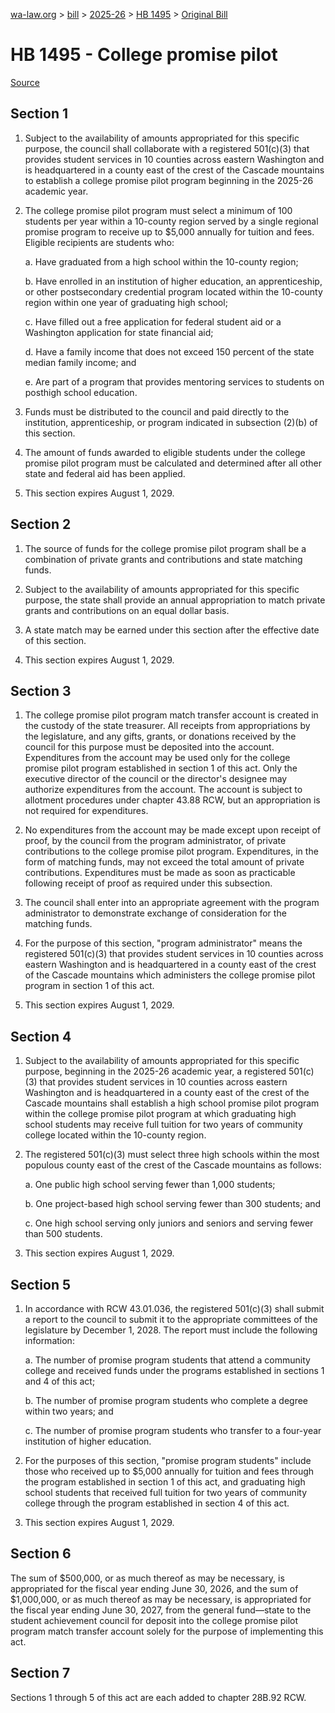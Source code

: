 [wa-law.org](/) > [bill](/bill/) > [2025-26](/bill/2025-26/) > [HB 1495](/bill/2025-26/hb/1495/) > [Original Bill](/bill/2025-26/hb/1495/1/)

# HB 1495 - College promise pilot

[Source](http://lawfilesext.leg.wa.gov/biennium/2025-26/Pdf/Bills/House%20Bills/1495.pdf)

## Section 1
1. Subject to the availability of amounts appropriated for this specific purpose, the council shall collaborate with a registered 501(c)(3) that provides student services in 10 counties across eastern Washington and is headquartered in a county east of the crest of the Cascade mountains to establish a college promise pilot program beginning in the 2025-26 academic year.

2. The college promise pilot program must select a minimum of 100 students per year within a 10-county region served by a single regional promise program to receive up to $5,000 annually for tuition and fees. Eligible recipients are students who:

    a. Have graduated from a high school within the 10-county region;

    b. Have enrolled in an institution of higher education, an apprenticeship, or other postsecondary credential program located within the 10-county region within one year of graduating high school;

    c. Have filled out a free application for federal student aid or a Washington application for state financial aid;

    d. Have a family income that does not exceed 150 percent of the state median family income; and

    e. Are part of a program that provides mentoring services to students on posthigh school education.

3. Funds must be distributed to the council and paid directly to the institution, apprenticeship, or program indicated in subsection (2)(b) of this section.

4. The amount of funds awarded to eligible students under the college promise pilot program must be calculated and determined after all other state and federal aid has been applied.

5. This section expires August 1, 2029.

## Section 2
1. The source of funds for the college promise pilot program shall be a combination of private grants and contributions and state matching funds.

2. Subject to the availability of amounts appropriated for this specific purpose, the state shall provide an annual appropriation to match private grants and contributions on an equal dollar basis.

3. A state match may be earned under this section after the effective date of this section.

4. This section expires August 1, 2029.

## Section 3
1. The college promise pilot program match transfer account is created in the custody of the state treasurer. All receipts from appropriations by the legislature, and any gifts, grants, or donations received by the council for this purpose must be deposited into the account. Expenditures from the account may be used only for the college promise pilot program established in section 1 of this act. Only the executive director of the council or the director's designee may authorize expenditures from the account. The account is subject to allotment procedures under chapter 43.88 RCW, but an appropriation is not required for expenditures.

2. No expenditures from the account may be made except upon receipt of proof, by the council from the program administrator, of private contributions to the college promise pilot program. Expenditures, in the form of matching funds, may not exceed the total amount of private contributions. Expenditures must be made as soon as practicable following receipt of proof as required under this subsection.

3. The council shall enter into an appropriate agreement with the program administrator to demonstrate exchange of consideration for the matching funds.

4. For the purpose of this section, "program administrator" means the registered 501(c)(3) that provides student services in 10 counties across eastern Washington and is headquartered in a county east of the crest of the Cascade mountains which administers the college promise pilot program in section 1 of this act.

5. This section expires August 1, 2029.

## Section 4
1. Subject to the availability of amounts appropriated for this specific purpose, beginning in the 2025-26 academic year, a registered 501(c)(3) that provides student services in 10 counties across eastern Washington and is headquartered in a county east of the crest of the Cascade mountains shall establish a high school promise pilot program within the college promise pilot program at which graduating high school students may receive full tuition for two years of community college located within the 10-county region.

2. The registered 501(c)(3) must select three high schools within the most populous county east of the crest of the Cascade mountains as follows:

    a. One public high school serving fewer than 1,000 students;

    b. One project-based high school serving fewer than 300 students; and

    c. One high school serving only juniors and seniors and serving fewer than 500 students.

3. This section expires August 1, 2029.

## Section 5
1. In accordance with RCW 43.01.036, the registered 501(c)(3) shall submit a report to the council to submit it to the appropriate committees of the legislature by December 1, 2028. The report must include the following information:

    a. The number of promise program students that attend a community college and received funds under the programs established in sections 1 and 4 of this act;

    b. The number of promise program students who complete a degree within two years; and

    c. The number of promise program students who transfer to a four-year institution of higher education.

2. For the purposes of this section, "promise program students" include those who received up to $5,000 annually for tuition and fees through the program established in section 1 of this act, and graduating high school students that received full tuition for two years of community college through the program established in section 4 of this act.

3. This section expires August 1, 2029.

## Section 6
The sum of $500,000, or as much thereof as may be necessary, is appropriated for the fiscal year ending June 30, 2026, and the sum of $1,000,000, or as much thereof as may be necessary, is appropriated for the fiscal year ending June 30, 2027, from the general fund—state to the student achievement council for deposit into the college promise pilot program match transfer account solely for the purpose of implementing this act.

## Section 7
Sections 1 through 5 of this act are each added to chapter 28B.92 RCW.
